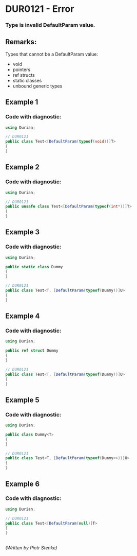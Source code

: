 # DUR0121 - Error
### Type is invalid DefaultParam value.

## Remarks:
Types that cannot be a DefaultParam value:

 - void
 - pointers
 - ref structs
 - static classes
 - unbound generic types

## Example  1

### Code with diagnostic:
```csharp
using Durian;

// DUR0121
public class Test<[DefaultParam(typeof(void))]T>
{
}

```

## Example  2

### Code with diagnostic:
```csharp
using Durian;

// DUR0121
public unsafe class Test<[DefaultParam(typeof(int*))]T>
{
}

```
## Example  3

### Code with diagnostic:
```csharp
using Durian;

public static class Dummy
{
}

// DUR0121
public class Test<T, [DefaultParam(typeof(Dummy))]U>
{
}

```
## Example  4

### Code with diagnostic:
```csharp
using Durian;

public ref struct Dummy
{
}

// DUR0121
public class Test<T, [DefaultParam(typeof(Dummy))]U>
{
}

```

## Example 5

### Code with diagnostic:
```csharp
using Durian;

public class Dummy<T>
{
}

// DUR0121
public class Test<T, [DefaultParam(typeof(Dummy<>))]U>
{
}

```

## Example  6

### Code with diagnostic:
```csharp
using Durian;

// DUR0121
public class Test<[DefaultParam(null)]T>
{
}

```

##

*\(Written by Piotr Stenke\)*